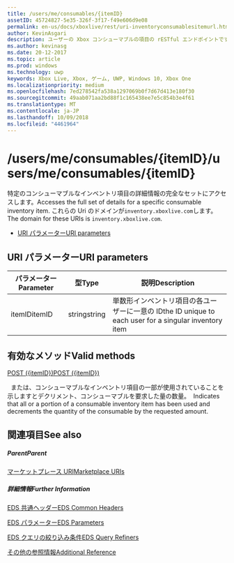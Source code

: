 ```yaml
---
title: /users/me/consumables/{itemID}
assetID: 45724827-5e35-326f-3f17-f49e606d9e08
permalink: en-us/docs/xboxlive/rest/uri-inventoryconsumablesitemurl.html
author: KevinAsgari
description: ユーザーの Xbox コンシューマブルの項目の rESTful エンドポイントです。
ms.author: kevinasg
ms.date: 20-12-2017
ms.topic: article
ms.prod: windows
ms.technology: uwp
keywords: Xbox Live, Xbox, ゲーム, UWP, Windows 10, Xbox One
ms.localizationpriority: medium
ms.openlocfilehash: 7ed278542fa538a1297069b0f7d67d413e180f30
ms.sourcegitcommit: 49aab071aa2bd88f1c165438ee7e5c854b3e4f61
ms.translationtype: MT
ms.contentlocale: ja-JP
ms.lasthandoff: 10/09/2018
ms.locfileid: "4461964"
---
```

# <a name="usersmeconsumablesitemid"></a><span data-ttu-id="31983-104">/users/me/consumables/{itemID}</span><span class="sxs-lookup"><span data-stu-id="31983-104">/users/me/consumables/{itemID}</span></span>
<span data-ttu-id="31983-105">特定のコンシューマブルなインベントリ項目の詳細情報の完全なセットにアクセスします。</span><span class="sxs-lookup"><span data-stu-id="31983-105">Accesses the full set of details for a specific consumable inventory item.</span></span>
<span data-ttu-id="31983-106">これらの Uri のドメインが`inventory.xboxlive.com`します。</span><span class="sxs-lookup"><span data-stu-id="31983-106">The domain for these URIs is `inventory.xboxlive.com`.</span></span>

  * [<span data-ttu-id="31983-107">URI パラメーター</span><span class="sxs-lookup"><span data-stu-id="31983-107">URI parameters</span></span>](#ID4EV)

<a id="ID4EV"></a>


## <a name="uri-parameters"></a><span data-ttu-id="31983-108">URI パラメーター</span><span class="sxs-lookup"><span data-stu-id="31983-108">URI parameters</span></span>

| <span data-ttu-id="31983-109">パラメーター</span><span class="sxs-lookup"><span data-stu-id="31983-109">Parameter</span></span>| <span data-ttu-id="31983-110">型</span><span class="sxs-lookup"><span data-stu-id="31983-110">Type</span></span>| <span data-ttu-id="31983-111">説明</span><span class="sxs-lookup"><span data-stu-id="31983-111">Description</span></span>|
| --- | --- | --- |
| <span data-ttu-id="31983-112">itemID</span><span class="sxs-lookup"><span data-stu-id="31983-112">itemID</span></span>| <span data-ttu-id="31983-113">string</span><span class="sxs-lookup"><span data-stu-id="31983-113">string</span></span>| <span data-ttu-id="31983-114">単数形インベントリ項目の各ユーザーに一意の ID</span><span class="sxs-lookup"><span data-stu-id="31983-114">the ID unique to each user for a singular inventory item</span></span>|

<a id="ID4ERB"></a>


## <a name="valid-methods"></a><span data-ttu-id="31983-115">有効なメソッド</span><span class="sxs-lookup"><span data-stu-id="31983-115">Valid methods</span></span>

[<span data-ttu-id="31983-116">POST ({itemID})</span><span class="sxs-lookup"><span data-stu-id="31983-116">POST ({itemID})</span></span>](uri-inventoryconsumablesitemurlpost.md)

<span data-ttu-id="31983-117">&nbsp;&nbsp;または、コンシューマブルなインベントリ項目の一部が使用されていることを示しますとデクリメント、コンシューマブルを要求した量の数量。</span><span class="sxs-lookup"><span data-stu-id="31983-117">&nbsp;&nbsp;Indicates that all or a portion of a consumable inventory item has been used and decrements the quantity of the consumable by the requested amount.</span></span>

<a id="ID4E4B"></a>


## <a name="see-also"></a><span data-ttu-id="31983-118">関連項目</span><span class="sxs-lookup"><span data-stu-id="31983-118">See also</span></span>

<a id="ID4E6B"></a>


##### <a name="parent"></a><span data-ttu-id="31983-119">Parent</span><span class="sxs-lookup"><span data-stu-id="31983-119">Parent</span></span>

[<span data-ttu-id="31983-120">マーケットプレース URI</span><span class="sxs-lookup"><span data-stu-id="31983-120">Marketplace URIs</span></span>](atoc-reference-marketplace.md)


<a id="ID4EJC"></a>


##### <a name="further-information"></a><span data-ttu-id="31983-121">詳細情報</span><span class="sxs-lookup"><span data-stu-id="31983-121">Further Information</span></span>

[<span data-ttu-id="31983-122">EDS 共通ヘッダー</span><span class="sxs-lookup"><span data-stu-id="31983-122">EDS Common Headers</span></span>](../../additional/edscommonheaders.md)

 [<span data-ttu-id="31983-123">EDS パラメーター</span><span class="sxs-lookup"><span data-stu-id="31983-123">EDS Parameters</span></span>](../../additional/edsparameters.md)

 [<span data-ttu-id="31983-124">EDS クエリの絞り込み条件</span><span class="sxs-lookup"><span data-stu-id="31983-124">EDS Query Refiners</span></span>](../../additional/edsqueryrefiners.md)

 [<span data-ttu-id="31983-125">その他の参照情報</span><span class="sxs-lookup"><span data-stu-id="31983-125">Additional Reference</span></span>](../../additional/atoc-xboxlivews-reference-additional.md)
